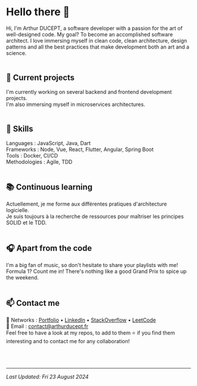 # Hello there 👋
Hi, I'm Arthur DUCEPT, a software developer with a passion for the art of well-designed code. My goal? To become an accomplished software architect. I love immersing myself in clean code, clean architecture, design patterns and all the best practices that make development both an art and a science.
<br><br>

## 🔭 Current projects

I'm currently working on several backend and frontend development projects.  
I'm also immersing myself in microservices architectures.
<br><br>

## 🌱 Skills

Languages : JavaScript, Java, Dart  
Frameworks : Node, Vue, React, Flutter, Angular, Spring Boot  
Tools : Docker, CI/CD  
Methodologies : Agile, TDD
<br><br>

## 📚 Continuous learning

Actuellement, je me forme aux différentes pratiques d'architecture logicielle.  
Je suis toujours à la recherche de ressources pour maîtriser les principes SOLID et le TDD.
<br><br>

## 🎧 Apart from the code

I'm a big fan of music, so don't hesitate to share your playlists with me!  
Formula 1? Count me in! There's nothing like a good Grand Prix to spice up the weekend.
<br><br>

## 📫 Contact me

🔗 Networks : [Portfolio](https://arthurducept.fr) • [LinkedIn](https://www.linkedin.com/in/arthur-ducept/) • [StackOverflow](https://stackoverflow.com/users/14351523/arthur-ducept) • [LeetCode](https://leetcode.com/arthurducept/)  
📧 Email : [contact@arthurducept.fr](mailto:contact@arthurducept.fr)  
Feel free to have a look at my repos, to add to them ⭐ if you find them interesting and to contact me for any collaboration!
<br><br><br><br>

---
_Last Updated: Fri 23 August 2024_
